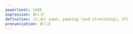 ```yaml
---
powerlevel: 1445
expression: あくび
definition: (n,uk) yawn; yawning (and stretching); (P)
pronunciation: あくび
---
```

